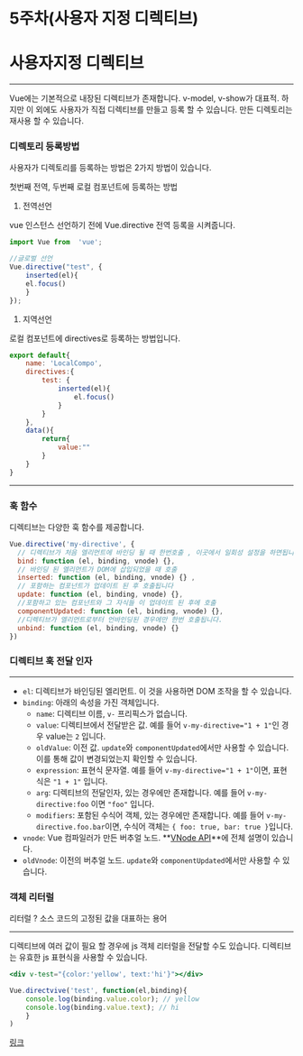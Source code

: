 # 5주차(사용자 지정 디렉티브)

# 사용자지정 디렉티브

---

Vue에는 기본적으로 내장된 디렉티브가 존재합니다. v-model, v-show가 대표적. 하지만 이 외에도 사용자가 직접 디렉티브를 만들고 등록 할 수 있습니다. 만든 디렉토리는 재사용 할 수 있습니다.

### 디렉토리 등록방법

사용자가 디렉토리를 등록하는 방법은 2가지 방법이 있습니다.

첫번째 전역, 두번째 로컬 컴포넌트에 등록하는 방법

1. 전역선언

vue 인스턴스 선언하기 전에 Vue.directive 전역 등록을 시켜줍니다.

```jsx
import Vue from  'vue';

//글로벌 선언
Vue.directive("test", {
	inserted(el){
	el.focus()
	}
});

```

1. 지역선언

로컬 컴포넌트에 directives로 등록하는 방법입니다.

```jsx
export default{
	name: 'LocalCompo',
	directives:{
		test: {
			inserted(el){
				el.focus()
			}
		}
	},
	data(){
		return{
			value:""
		}
	}
}
```

---

### 훅 함수

디렉티브는 다양한 훅 함수를 제공합니다.

```jsx
Vue.directive('my-directive', {
  // 디렉티브가 처음 엘리먼트에 바인딩 될 때 한번호출 , 이곳에서 일회성 설정을 하면됩니다.
  bind: function (el, binding, vnode) {},
  // 바인딩 된 엘리먼트가 DOM에 삽입되었을 때 호출
  inserted: function (el, binding, vnode) {} ,
  // 포함하는 컴포넌트가 업데이트 된 후 호출됩니다
  update: function (el, binding, vnode) {},
  //포함하고 있는 컴포넌트와 그 자식들 이 업데이트 된 후에 호출
  componentUpdated: function (el, binding, vnode) {},
  //디렉티브가 엘리먼트로부터 언바인딩된 경우에만 한번 호출됩니다.
  unbind: function (el, binding, vnode) {}
})
```

### 디렉티브 훅 전달 인자

---

- `el`: 디렉티브가 바인딩된 엘리먼트. 이 것을 사용하면 DOM 조작을 할 수 있습니다.
- `binding`: 아래의 속성을 가진 객체입니다.
    - `name`: 디렉티브 이름, `v-` 프리픽스가 없습니다.
    - `value`: 디렉티브에서 전달받은 값. 예를 들어 `v-my-directive="1 + 1"`인 경우 value는 `2` 입니다.
    - `oldValue`: 이전 값. `update`와 `componentUpdated`에서만 사용할 수 있습니다. 이를 통해 값이 변경되었는지 확인할 수 있습니다.
    - `expression`: 표현식 문자열. 예를 들어 `v-my-directive="1 + 1"`이면, 표현식은 `"1 + 1"` 입니다.
    - `arg`: 디렉티브의 전달인자, 있는 경우에만 존재합니다. 예를 들어 `v-my-directive:foo` 이면 `"foo"` 입니다.
    - `modifiers`: 포함된 수식어 객체, 있는 경우에만 존재합니다. 예를 들어 `v-my-directive.foo.bar`이면, 수식어 객체는 `{ foo: true, bar: true }`입니다.
- `vnode`: Vue 컴파일러가 만든 버추얼 노드. **[VNode API](https://kr.vuejs.org/v2/api/#VNode-Interface)**에 전체 설명이 있습니다.
- `oldVnode`: 이전의 버추얼 노드. `update`와 `componentUpdated`에서만 사용할 수 있습니다.

### 객체 리터럴

리터럴 ? 소스 코드의 고정된 값을 대표하는 용어

---

디렉티브에 여러 값이 필요 할 경우에 js 객체 리터럴을 전달할 수도 있습니다. 디렉티브는 유효한 js 표현식을 사용할 수 있습니다.

```jsx
<div v-test="{color:'yellow', text:'hi'}"></div>

Vue.directvive('test', function(el,binding){
	console.log(binding.value.color); // yellow
	console.log(binding.value.text); // hi
	}
)
```

[링크](https://codesandbox.io/s/beautiful-buck-kg1ov?file=/src/components/HelloWorld.vue)
